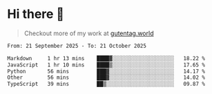 # Hi there 👋

> Checkout more of my work at [gutentag.world](https://www.gutentag.world)

<!--
**samgutentag/samgutentag** is a ✨ _special_ ✨ repository because its `README.md` (this file) appears on your GitHub profile.

Here are some ideas to get you started:

- 🔭 I’m currently working on ...
- 🌱 I’m currently learning ...
- 👯 I’m looking to collaborate on ...
- 🤔 I’m looking for help with ...
- 💬 Ask me about ...
- 📫 How to reach me: ...
- 😄 Pronouns: ...
- ⚡ Fun fact: ...
-->

<!-- https://github.com/marketplace/actions/profile-readme-development-stats -->
<!--START_SECTION:waka-->

```txt
From: 21 September 2025 - To: 21 October 2025

Markdown     1 hr 13 mins    ████▓░░░░░░░░░░░░░░░░░░░░   18.22 %
JavaScript   1 hr 10 mins    ████▒░░░░░░░░░░░░░░░░░░░░   17.65 %
Python       56 mins         ███▓░░░░░░░░░░░░░░░░░░░░░   14.17 %
Other        56 mins         ███▓░░░░░░░░░░░░░░░░░░░░░   14.02 %
TypeScript   39 mins         ██▒░░░░░░░░░░░░░░░░░░░░░░   09.87 %
```

<!--END_SECTION:waka-->
